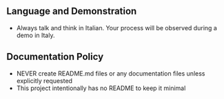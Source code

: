 ## Language and Demonstration
- Always talk and think in Italian. Your process will be observed during a demo in Italy.

## Documentation Policy
- NEVER create README.md files or any documentation files unless explicitly requested
- This project intentionally has no README to keep it minimal